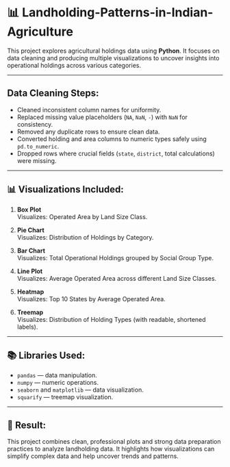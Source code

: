 # 📊 Landholding-Patterns-in-Indian-Agriculture

This project explores agricultural holdings data using **Python**. It focuses on data cleaning and producing multiple visualizations to uncover insights into operational holdings across various categories.

---

##  Data Cleaning Steps:
- Cleaned inconsistent column names for uniformity.
- Replaced missing value placeholders (`NA`, `NaN`, `-`) with `NaN` for consistency.
- Removed any duplicate rows to ensure clean data.
- Converted holding and area columns to numeric types safely using `pd.to_numeric`.
- Dropped rows where crucial fields (`state`, `district`, total calculations) were missing. 

---

## 📊 Visualizations Included:

1. **Box Plot**  
   Visualizes: Operated Area by Land Size Class.

2. **Pie Chart**  
   Visualizes: Distribution of Holdings by Category.

3. **Bar Chart**  
   Visualizes: Total Operational Holdings grouped by Social Group Type.

4. **Line Plot**  
   Visualizes: Average Operated Area across different Land Size Classes.

5. **Heatmap**  
   Visualizes: Top 10 States by Average Operated Area.

6. **Treemap**  
   Visualizes: Distribution of Holding Types (with readable, shortened labels).

---

## 📚 Libraries Used:
- `pandas` — data manipulation.
- `numpy` — numeric operations.
- `seaborn` and `matplotlib` — data visualization.
- `squarify` — treemap visualization.

---

## 🚀 Result:

This project combines clean, professional plots and strong data preparation practices to analyze landholding data. It highlights how visualizations can simplify complex data and help uncover trends and patterns.




